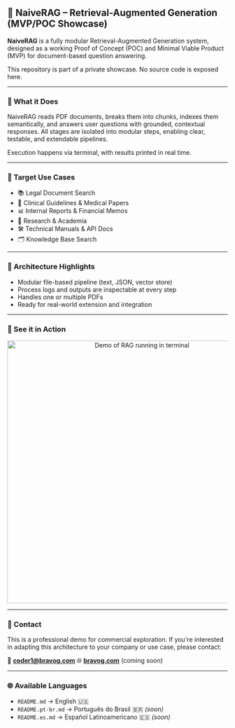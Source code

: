 ## 📂 NaiveRAG – Retrieval-Augmented Generation (MVP/POC Showcase)

**NaiveRAG** is a fully modular Retrieval-Augmented Generation system, designed as a working Proof of Concept (POC) and Minimal Viable Product (MVP) for document-based question answering.

This repository is part of a private showcase. No source code is exposed here.

---

### 🧠 What it Does

NaiveRAG reads PDF documents, breaks them into chunks, indexes them semantically, and answers user questions with grounded, contextual responses. All stages are isolated into modular steps, enabling clear, testable, and extendable pipelines.

Execution happens via terminal, with results printed in real time.

---

### 🎯 Target Use Cases

* 📚 Legal Document Search
* 🏥 Clinical Guidelines & Medical Papers
* 📊 Internal Reports & Financial Memos
* 🧪 Research & Academia
* 🛠 Technical Manuals & API Docs
* 🗂 Knowledge Base Search

---

### 🔧 Architecture Highlights

* Modular file-based pipeline (text, JSON, vector store)
* Process logs and outputs are inspectable at every step
* Handles one or multiple PDFs
* Ready for real-world extension and integration

---

### 👀 See it in Action

<p align="center">
  <img src="assets/demo.gif" alt="Demo of RAG running in terminal" width="600"/>
</p>

---

### 📩 Contact

This is a professional demo for commercial exploration.
If you're interested in adapting this architecture to your company or use case, please contact:

📧 **[coder1@bravog.com](mailto:coder1@bravog.com)**
🌐 **[bravog.com](https://bravog.com)** (coming soon)

---

### 🌐 Available Languages

* `README.md` → English 🇺🇸
* `README.pt-br.md` → Português do Brasil 🇧🇷 *(soon)*
* `README.es.md` → Español Latinoamericano 🇪🇸 *(soon)*
